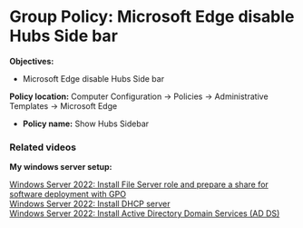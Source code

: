 # Group Policy: Microsoft Edge disable Hubs Side bar

<b>Objectives:</b>

* Microsoft Edge disable Hubs Side bar

<b>Policy location:</b> Computer Configuration -> Policies -> Administrative Templates -> Microsoft Edge

* <b>Policy name:</b> Show Hubs Sidebar

### Related videos

<b>My windows server setup:</b> <br />

[Windows Server 2022: Install File Server role and prepare a share for software deployment with GPO](https://youtu.be/jEWSdC2qwyA) <br />
[Windows Server 2022: Install DHCP server](https://youtu.be/8n0MD9stQis) <br />
[Windows Server 2022: Install Active Directory Domain Services (AD DS)](https://youtu.be/1cYewbW3Tl0) <br />